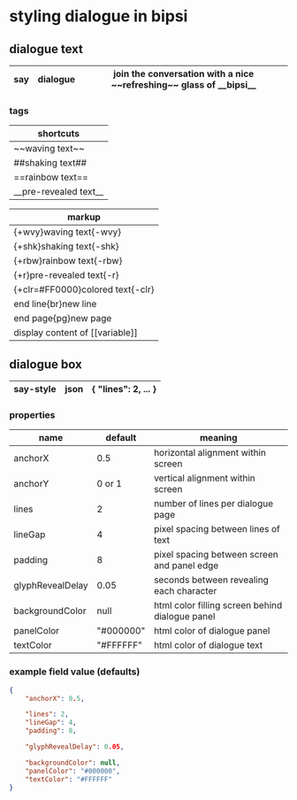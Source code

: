 # styling dialogue in bipsi

## dialogue text

| say | dialogue | join the conversation with a nice \~~refreshing~~ glass of \_\_bipsi__ |
|-----------|------|-------|

### tags

| shortcuts
|---
| \~~waving text~~
| ##shaking text##
| ==rainbow text==
| \_\_pre-revealed text__

| markup
|---
| {+wvy}waving text{-wvy}
| {+shk}shaking text{-shk}
| {+rbw}rainbow text{-rbw}
| {+r}pre-revealed text{-r}
| {+clr=#FF0000}colored text{-clr}
| end line{br}new line
| end page{pg}new page
| display content of [[variable]]

## dialogue box

| say-style | json | { "lines": 2, ... } |
|-----------|------|-------|

### properties

| name | default | meaning
|---|---|---
| anchorX | 0.5 | horizontal alignment within screen
| anchorY | 0 or 1 | vertical alignment within screen
| lines   | 2   | number of lines per dialogue page
| lineGap | 4   | pixel spacing between lines of text 
| padding | 8   | pixel spacing between screen and panel edge
| glyphRevealDelay | 0.05 | seconds between revealing each character
| backgroundColor | null | html color filling screen behind dialogue panel
| panelColor      | "#000000" | html color of dialogue panel
| textColor       | "#FFFFFF" | html color of dialogue text  

### example field value (defaults)
```json
{
    "anchorX": 0.5,

    "lines": 2,
    "lineGap": 4,
    "padding": 8,

    "glyphRevealDelay": 0.05,

    "backgroundColor": null,
    "panelColor": "#000000",
    "textColor": "#FFFFFF"
}
```
